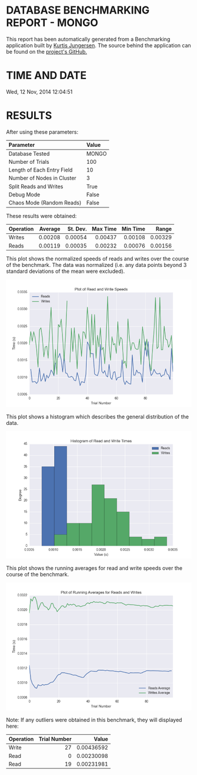 DATABASE BENCHMARKING REPORT - MONGO
=========================================

This report has been automatically generated from a Benchmarking application
built by [Kurtis Jungersen](http://kmjungersen.com).  The source behind the application can be found on the [project's GitHub.](https://github.com/kmjungersen/DB-Benchmarking)

TIME AND DATE
=============

Wed, 12 Nov, 2014 12:04:51


RESULTS
=======

After using these parameters:

| Parameter                  | Value   |
|:---------------------------|:--------|
| Database Tested            | MONGO   |
| Number of Trials           | 100     |
| Length of Each Entry Field | 10      |
| Number of Nodes in Cluster | 3       |
| Split Reads and Writes     | True    |
| Debug Mode                 | False   |
| Chaos Mode (Random Reads)  | False   |

These results were obtained:

| Operation   |   Average |   St. Dev. |   Max Time |   Min Time |   Range |
|:------------|----------:|-----------:|-----------:|-----------:|--------:|
| Writes      |   0.00208 |    0.00054 |    0.00437 |    0.00108 | 0.00329 |
| Reads       |   0.00119 |    0.00035 |    0.00232 |    0.00076 | 0.00156 |

This plot shows the normalized speeds of reads and writes over the course of the benchmark.  The data was normalized (i.e. any data points beyond 3 standard deviations of the mean were excluded).

![Alt text](images/MONGO-Nov12-2014-12:04:51-rw.png "rw")

This plot shows a histogram which describes the general distribution of the data.

![Alt text](images/MONGO-Nov12-2014-12:04:51-stats.png "stats")

This plot shows the running averages for read and write speeds over the course of the benchmark.

![Alt text](images/MONGO-Nov12-2014-12:04:51-running_averages.png "running_averages")

Note: If any outliers were obtained in this benchmark, they will displayed here:

| Operation   |   Trial Number |      Value |
|:------------|---------------:|-----------:|
| Write       |             27 | 0.00436592 |
| Read        |              0 | 0.00230098 |
| Read        |             19 | 0.00231981 |